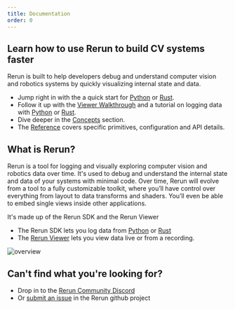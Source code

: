 ```yaml
---
title: Documentation
order: 0
---
```


## Learn how to use Rerun to build CV systems faster

Rerun is built to help developers debug and understand computer vision and robotics systems
by quickly visualizing internal state and data.

- Jump right in with the a quick start for [Python](getting-started/python.md) or [Rust](getting-started/rust.md).
- Follow it up with the [Viewer Walkthrough](getting-started/viewer-walkthrough.md) and a tutorial on logging data with [Python](getting-started/logging-python.md) or [Rust](getting-started/logging-rust.md).
- Dive deeper in the [Concepts](concepts) section.
- The [Reference](reference) covers specific primitives, configuration and API details.

## What is Rerun?

Rerun is a tool for logging and visually exploring computer vision and robotics data over time. It's used to debug and understand the internal state and data of your systems with minimal code.
Over time, Rerun will evolve from a tool to a fully customizable toolkit,
where you’ll have control over everything from layout to data transforms and shaders.
You’ll even be able to embed single views inside other applications.

It's made up of the Rerun SDK and the Rerun Viewer

- The Rerun SDK lets you log data from [Python](getting-started/python.md) or [Rust](getting-started/rust.md)
- The [Rerun Viewer](reference/viewer/overview.md) lets you view data live or from a recording.

![overview](https://static.rerun.io/9a555db43ccdc24a5a0d9afb3e9bf5c80b55f271_docs_overview.png)

## Can't find what you're looking for?

- Drop in to the [Rerun Community Discord](https://discord.gg/xwcxHUjD35)
- Or [submit an issue](https://github.com/rerun-io/rerun/issues) in the Rerun github project
